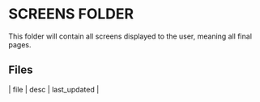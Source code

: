 # SCREENS FOLDER  

This folder will contain all screens displayed to the user, meaning all final pages.

## Files 

| file | desc | last_updated |